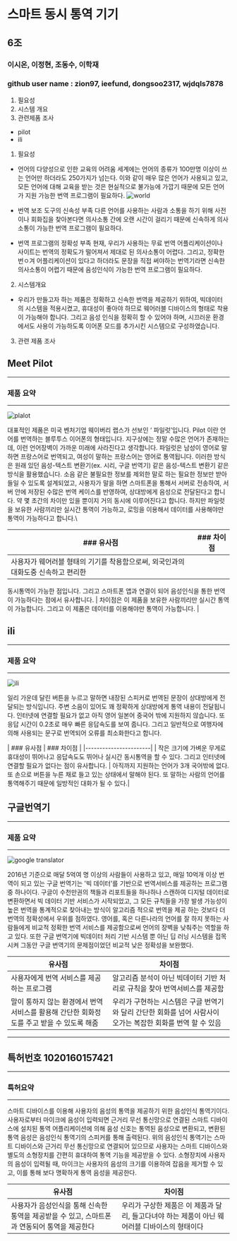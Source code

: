 # 스마트 동시 통역 기기

## 6조
### 이시온, 이정현, 조동수, 이학재
### github user name : zion97, ieefund, dongsoo2317, wjdqls7878

1. 필요성
2. 시스템 개요
3. 관련제품 조사
* pilot
* ili

1. 필요성

 * 언어의 다양성으로 인한 교육의 어려움
   세계에는 언어의 종류가 100만명 이상이 쓰는 언어만 하더라도
   250가지가 넘는다. 이와 같이 매우 많은 언어가 사용되고 있고,
   모든 언어에 대해 교육을 받는 것은 현실적으로 불가능에 가깝기
   때문에 모든 언어가 지원 가능한 번역 프로그램이 필요하다.
![world](http://imgnews.naver.net/image/008/2012/08/03/2012080310134716375_1.jpg?type=w540)       

 * 번역 보조 도구의 신속성 부족
   다른 언어를 사용하는 사람과 소통을 하기 위해 사전이나 회화집을 찾아본다면
   의사소통 간에 오랜 시간이 걸리기 때문에 신속하게 의사소통이 가능한 번역
   프로그램이 필요하다.

 * 번역 프로그램의 정확성 부족
   현재, 우리가 사용하는 무료 번역 어플리케이션이나 사이트는 번역의 정확도가
   떨어져서 제대로 된 의사소통이 어렵다. 그리고, 정확한 번ㅇ겨 어플리케이션이
   있다고 하더라도 문장을 직접 써야하는 번역기라면 신속한 의사소통이 어렵기 
   때문에 음성인식이 가능한 번역 프로그램이 필요하다.

2. 시스템개요

 * 우리가 만들고자 하는 제품은 정확하고 신속한 번역을 제공하기 위하여, 빅데이터
   의 시스템을 적용시켰고, 휴대성이 좋아야 하므로 웨어러블 디바이스의 형태로 착용이
   가능해야 합니다. 그리고 음성 인식을 정확히 할 수 있어야 하며, 시끄러운 환경에서도
   사용이 가능하도록 이어폰 모드를 추가시킨 시스템으로 구성하였습니다.


3. 관련 제품 조사


## Meet Pilot
-----------
### 제품 요약
-----------

![plalot](http://postfiles14.naver.net/MjAxNzA2MDFfNCAg/MDAxNDk2Mjk0NTc5NTky.3o6SL0wG0aoeIAFfeLb1pTRqzl0KzqxChRPko1HCdowg.D9-x5T4jVbm8ajr6mLOzaJZZYICcADt8ym9EenWGargg.JPEG.wjdqls5_1/%EA%B7%B8%EB%A6%BC1.jpg?type=w773)

대표적인 제품은 미국 벤처기업 웨이버리 랩스가 선보인 ‘ 파일럿’입니다.
Pilot 이란 언어를 번역하는 블루투스 이어폰의 형태입니다.
지구상에는 정말 수많은 언어가 존재하는데, 이런 언어장벽이 가까운 미래에 사라진다고 생각합니다.
파일럿은 남성이 영어로 말하면 프랑스어로 번역되고, 여성이 말하는 프랑스어는 영어로 통역됩니다. 
이러한 방식은 원래 있던 음성-텍스트 변환기(ex. 시리, 구글 번역기) 같은 음성-텍스트 변환기 같은 
방식을 활용했습니다. 소음 같은 불필요한 정보를 제외한 말로 하는 필요한 정보만 받아들일 수 있도록 
설계되었고, 사용자가 말을 하면 스마트폰을 통해서 서버로 전송하여, 서버 안에 저장된 수많은 번역 
케이스를 반영하여, 상대방에게 음성으로 전달된다고 합니다. 약 몇 초간의 차이만 있을 뿐이지 거의 
동시에 이루어진다고 합니다. 하지만 파일럿을 보유한 사람끼리만 실시간 통역이 가능하고, 로밍을 
이용해서 데이터를 사용해야만 통역이 가능하다고 합니다.\


| ### 유사점 | ### 차이점 |
|------------|-----------|
| 사용자가 웨어러블 형태의 기기를 착용함으로써, 외국인과의 대화도중 신속하고 편리한 
동시통역이 가능한 점입니다. 그리고 스마트폰 앱과 연결이 되어 음성인식을 통한 번역이 
가능하다는 점에서 유사합니다. | 차이점은 이 제품을 보유한 사람끼리만 실시간 통역이 가능합니다. 
그리고 이 제품은 데이터를 이용해야만 통역이 가능합니다. |




## ili
-----------
### 제품 요약
-----------

![ili](http://postfiles15.naver.net/MjAxNzA2MDFfMTEx/MDAxNDk2Mjk0NTc5Njg0.ALy2X3CXmLU7-8xe5KNY7cQLXLGaiPYD_CNCUhnW_3cg.Eru9_IErl4Clh6G_tkRaejeRIdmOjwfziYePtPy0iHwg.JPEG.wjdqls5_1/%EA%B7%B8%EB%A6%BC2.jpg?type=w773)
 
일리 가운데 달린 버튼을 누르고 말하면 내장된 스피커로 번역된 문장이 상대방에게 전달되는 
방식입니다. 주변 소음이 있어도 꽤 정확하게 상대방에게 통역 내용이 전달됩니다. 
인터넷에 연결할 필요가 없고 아직 영어 일본어 중국어 밖에 지원하지 않습니다. 
또 응답 시간이 0.2초로 매우 빠른 응답속도를 보여 줍니다. 그리고 일반적으로 여행자에 의해 
사용되는 문구로 번역되어 오류를 최소화한다고 합니다.

| ### 유사점 | ### 차이점 |
|-----------------------|
| 작은 크기에 가벼운 무게로 휴대성이 뛰어나고 응답속도도 뛰어나 실시간 동시통역을 할 수 있다. 
그리고 인터넷에 연결할 필요가 없다는 점이 유사합니다. | 아직까지 지원하는 언어가 3개 국어밖에 
없다. 또 손으로 버튼을 누른 채로 들고 있는 상태에서 말해야 된다. 또 말하는 사람의 언어를 
통역해주기 때문에 일방적인 대화가 될 수 있다.|




## 구글번역기
----------
### 제품 요약
----------

![google translator](http://cafefiles.naver.net/MjAxNjExMTdfMjEw/MDAxNDc5Mzg4MTA0OTE4.3KZZMKo0pTjBv0FgOvGJw5D_Wr0LZ53DuAvkb8WgDPIg.Xvek9mdlDJKYgs4DNFY9Ns6I-sFsJk6ynt0A9iYsT20g.JPEG.k930521/1479380854.jpg)

2016년 기준으로 매달 5억여 명 이상의 사람들이 사용하고 있고, 매일 10억개
이상 번역이 되고 있는 구글 번역기는 '빅 데이터'를 기반으로 번역서비스를
제공하는 프로그램 중 하나이다.
구글이 수천만권의 책들과 리포트들을 하나하나 스캔하여 디지털 데이터로
변환하면서 빅 데이터 기반 서비스가 시작되었고, 그 모든 규칙들을 가장
발생 가능성이 높은 번역을 통계적으로 찾아내는 방식이 알고리즘 적으로
번역을 제공 하는 것보다 더 번역의 정확성에서 우위를 점하였다.
영어를, 혹은 다른나라의 언어를 잘 하지 못하는 사람들에게 비교적 정확한
번역 서비스를 제공함으로써 언어의 장벽을 낮춰주는 역할을 하고 있다.
또한 구글 번역기에 빅데이터 처리 기반 시스템 뿐 아닌 딥 러닝 시스템을
접목시켜 그동안 구글 번역기의 문제점이었던 비교적 낮은 정확성을 보완했다.


|유사점|차이점|
|-------------------------------|------------------------------|
|사용자에게 번역 서비스를 제공하는 프로그램   |알고리즘 분석이 아닌 빅데이터 기반 처리로 규칙을 찾아 번역서비스를 제공함|
|말이 통하지 않는 환경에서 번역 서비스를 활용해 간단한 회화정도를 주고 받을 수 있도록 해줌 |우리가 구현하는 시스템은 구글 번역기와 달리 간단한 회화를 넘어 사람사이 오가는 복잡한 회화를 번역 할 수 있음|



-------------
## 특허번호 1020160157421
-------------
### 특허요약
-------------


스마트 디바이스를 이용해 사용자의 음성의 통역을 제공하기 위한
음성인식 통역기이다.
사용자로부터 마이크에 음성이 입력되면 근거리 무선 통신망으로 연결된
스마트 디바이스에 설치된 통역 어플리케이션에 의해 음성 신호는 통역된
음성으로 변환되고, 변환된 통역 음성은 음성인식 통역기의 스피커를 통해
출력된다.
위의 음성인식 통역기는 스마트 디바이스와 근거리 무선 통신망으로
연결되어 있으므로 사용자는 스마트 디바이스와 별도의 소형장치를 간편히
휴대하여 통역 기능을 제공받을 수 있다.
소형장치에 사용자의 음성이 입력될 때, 마이크는 사용자의 음성의 크기를
이용하여 잡음을 제거할 수 있고, 이를 통해 보다 명확하게 통역 음성을
제공한다.

|유사점|차이점|
|------------------------------|-------------------------------|
|사용자가 음성인식을 통해 신속한 통역을 제공받을 수 있고, 스마트폰과 연동되어 통역을 제공한다 |우리가 구상한 제품은 이 제품과 달리, 들고다녀야 하는 제품이 아닌 웨어러블 디바이스의 형태이다|


